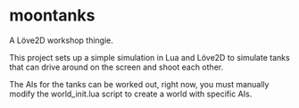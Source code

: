 moontanks
=========

A Löve2D workshop thingie.

This project sets up a simple simulation in Lua and Löve2D to simulate
tanks that can drive around on the screen and shoot each other. 

The AIs for the tanks can be worked out, right now, you must manually 
modify the world_init.lua script to create a world with specific AIs.

